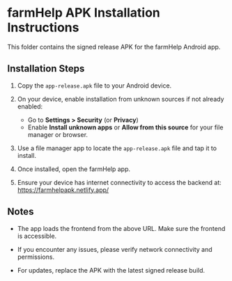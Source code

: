 # farmHelp APK Installation Instructions

This folder contains the signed release APK for the farmHelp Android app.

## Installation Steps

1. Copy the `app-release.apk` file to your Android device.

2. On your device, enable installation from unknown sources if not already enabled:
   - Go to **Settings > Security** (or **Privacy**)
   - Enable **Install unknown apps** or **Allow from this source** for your file manager or browser.

3. Use a file manager app to locate the `app-release.apk` file and tap it to install.

4. Once installed, open the farmHelp app.

5. Ensure your device has internet connectivity to access the backend at:
   https://farmhelpapk.netlify.app/

## Notes

- The app loads the frontend from the above URL. Make sure the frontend is accessible.

- If you encounter any issues, please verify network connectivity and permissions.

- For updates, replace the APK with the latest signed release build.
